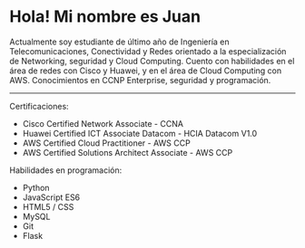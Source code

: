 # Hola! Mi nombre es Juan

Actualmente soy estudiante de último año de Ingeniería en Telecomunicaciones, Conectividad y Redes orientado a la especialización de Networking, seguridad y Cloud Computing. Cuento con habilidades en el área de redes con Cisco y Huawei, y en el área de Cloud Computing con AWS. Conocimientos en CCNP Enterprise, seguridad y programación.

___
Certificaciones:

* Cisco Certified Network Associate - CCNA
* Huawei Certified ICT Associate Datacom - HCIA Datacom V1.0
* AWS Certified Cloud Practitioner - AWS CCP
* AWS Certified Solutions Architect Associate - AWS CCP

Habilidades en programación:

* Python
* JavaScript ES6
* HTML5 / CSS
* MySQL
* Git
* Flask

